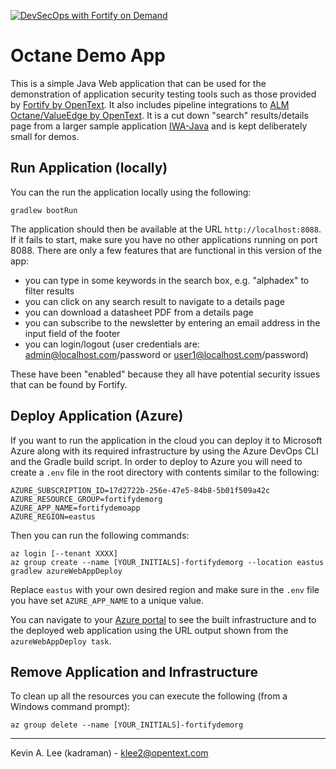 [![DevSecOps with Fortify on Demand](https://github.com/fortify-presales/OctaneDemoApp/actions/workflows/DevSecOps.yml/badge.svg)](https://github.com/fortify-presales/FortifyDemoApp/actions/workflows/DevSecOps.yml)

# Octane Demo App

This is a simple Java Web application that can be used for the demonstration of application
security testing tools such as those provided by [Fortify by OpenText](https://www.microfocus.com/en-us/cyberres/application-security). It also includes pipeline integrations
to [ALM Octane/ValueEdge by OpenText](https://www.opentext.com/products/alm-octane).
It is a cut down "search" results/details page from a larger sample application [IWA-Java](https://github.com/fortify/IWA-Java) and is kept deliberately 
small for demos.

Run Application (locally)
-------------------------

You can the run the application locally using the following:

```
gradlew bootRun
```

The application should then be available at the URL `http://localhost:8088`. If it fails to start,
make sure you have no other applications running on port 8088. There are only a few features that are
functional in this version of the app:

- you can type in some keywords in the search box, e.g. "alphadex" to filter results
- you can click on any search result to navigate to a details page
- you can download a datasheet PDF from a details page
- you can subscribe to the newsletter by entering an email address in the input field of the footer
- you can login/logout (user credentials are: admin@localhost.com/password or user1@localhost.com/password)

These have been "enabled" because they all have potential security issues that can be found by Fortify.

Deploy Application (Azure)
--------------------------

If you want to run the application in the cloud you can deploy it to Microsoft Azure along with its required
infrastructure by using the Azure DevOps CLI and the Gradle build script. In order to deploy to Azure you will need
to create a `.env` file in the root directory with contents similar to the following:

```
AZURE_SUBSCRIPTION_ID=17d2722b-256e-47e5-84b8-5b01f509a42c
AZURE_RESOURCE_GROUP=fortifydemorg
AZURE_APP_NAME=fortifydemoapp
AZURE_REGION=eastus
```

Then you can run the following commands:

```
az login [--tenant XXXX]
az group create --name [YOUR_INITIALS]-fortifydemorg --location eastus
gradlew azureWebAppDeploy
```

Replace `eastus` with your own desired region and make sure in the `.env` file you have
set `AZURE_APP_NAME` to a unique value.

You can navigate to your [Azure portal](https://portal.azure.com/#home) to see the built infrastructure and to
the deployed web application using the URL output shown from the `azureWebAppDeploy task`.

Remove Application and Infrastructure
-------------------------------------

To clean up all the resources you can execute the following (from a Windows command prompt):

```
az group delete --name [YOUR_INITIALS]-fortifydemorg
```

---

Kevin A. Lee (kadraman) - klee2@opentext.com
